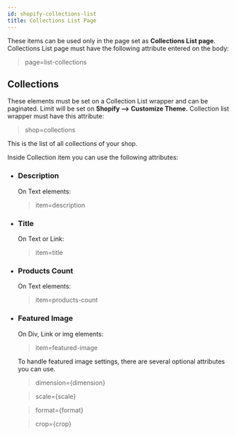 ```yaml
---
id: shopify-collections-list
title: Collections List Page
---
```


These items can be used only in the page set as **Collections List page**.
Collections List page must have the following attribute entered on the body:

> page=list-collections

## Collections

These elements must be set on a Collection List wrapper and can be paginated. Limit will be set on **Shopify --> Customize Theme.** Collection list wrapper must have this attribute:

> shop=collections

This is the list of all collections of your shop.

Inside Collection item you can use the following attributes:

- ### Description

   On Text elements:

   > item=description

- ### Title

   On Text or Link:

   > item=title

- ### Products Count 

   On Text elements:

   > item=products-count

- ### Featured Image

   On Div, Link or img elements:

   > item=featured-image

   To handle featured image settings, there are several optional attributes you can use.

   > dimension={dimension}

   > scale={scale}

   > format={format}

   > crop={crop}
